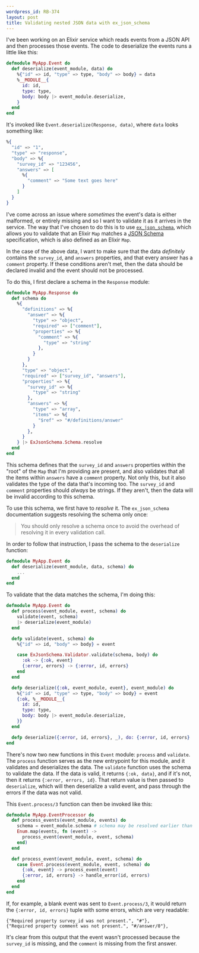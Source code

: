 ```yaml
---
wordpress_id: RB-374
layout: post
title: Validating nested JSON data with ex_json_schema
---
```




I've been working on an Elixir service which reads events from a JSON API and then processes those events. The code to deserialize the events runs a little like this:

```elixir
defmodule MyApp.Event do
  def deserialize(event_module, data) do
    %{"id" => id, "type" => type, "body" => body} = data
    %__MODULE__{
      id: id,
      type: type,
      body: body |> event_module.deserialize,
    }
  end
end
```

It's invoked like `Event.deserialize(Response, data)`, where `data` looks something like:

```elixir
%{
  "id" => "1",
  "type" => "response",
  "body" => %{
    "survey_id" => "123456",
    "answers" => [
      %{
        "comment" => "Some text goes here"
      }
    ]
  }
}
```

I've come across an issue where _sometimes_ the event's data is either malformed, or entirely missing and so I want to validate it as it arrives in the service. The way that I've chosen to do this is to use [`ex_json_schema`](https://github.com/jonasschmidt/ex_json_schema), which allows you to validate that an Elixir `Map`  matches a [JSON Schema](http://json-schema.org/) specification, which is also defined as an Elixir `Map`.

In the case of the above data, I want to make sure that the data _definitely_ contains the `survey_id`, and `answers` properties, and that every answer has a `comment` property. If these conditions aren't met, then the data should be declared invalid and the event should not be processed.

To do this, I first declare a schema in the `Response` module:

```elixir
defmodule MyApp.Response do
  def schema do
    %{
      "definitions" => %{
        "answer" => %{
          "type" => "object",
          "required" => ["comment"],
          "properties" => %{
            "comment" => %{
              "type" => "string"
            },
          }
        }
      },
      "type" => "object",
      "required" => ["survey_id", "answers"],
      "properties" => %{
        "survey_id" => %{
          "type" => "string"
        },
        "answers" => %{
          "type" => "array",
          "items" => %{
            "$ref" => "#/definitions/answer"
          }
        },
      }
    } |> ExJsonSchema.Schema.resolve
  end
end
```

This schema defines that the `survey_id` and `answers` properties within the "root" of the `Map` that I'm providing are present, and also validates that all the items within `answers` have a `comment` property. Not only this, but it also validates the type of the data that's incoming too. The `survey_id` and `comment` properties should _always_ be strings. If they aren't, then the data will be invalid according to this schema.

To use this schema, we first have to _resolve_ it. The `ex_json_schema` documentation suggests resolving the schema only once:

> You should only resolve a schema once to avoid the overhead of resolving it in every validation call.

In order to follow that instruction, I pass the schema to the `deserialize` function:

```elixir
defmodule MyApp.Event do
  def deserialize(event_module, data, schema) do
    ...
  end
end
```

To validate that the data matches the schema, I'm doing this:

```elixir
defmodule MyApp.Event do
  def process(event_module, event, schema) do
    validate(event, schema)
    |> deserialize(event_module)
  end

  defp validate(event, schema) do
    %{"id" => id, "body" => body} = event

    case ExJsonSchema.Validator.validate(schema, body) do
      :ok -> {:ok, event}
      {:error, errors} -> {:error, id, errors}
    end
  end

  defp deserialize({:ok, event_module, event}, event_module) do
    %{"id" => id, "type" => type, "body" => body} = event
    {:ok, %__MODULE__{
      id: id,
      type: type,
      body: body |> event_module.deserialize,
    }}
  end

  defp deserialize({:error, id, errors}, _), do: {:error, id, errors}
end
```

There's now two new functions in this `Event` module: `process` and `validate`. The `process` function serves as the new entrypoint for this module, and it validates and deserializes the data. The `validate` function uses the schema to validate the data. If the data is valid, it returns `{:ok, data}`, and if it's not, then it returns `{:error, errors, id}`. That return value is then passed to `deserialize`, which will then deserialize a valid event, and pass through the errors if the data was not valid.

This `Event.process/3` function can then be invoked like this:

```elixir
defmodule MyApp.EventProcessor do
  def process_events(event_module, events) do
    schema = event_module.schema # schema may be resolved earlier than this
    Enum.map(events, fn (event) ->
      process_event(event_module, event, schema)
    end)
  end

  def process_event(event_module, event, schema) do
    case Event.process(event_module, event, schema) do
      {:ok, event} -> process_event(event)
      {:error, id, errors} -> handle_error(id, errors)
    end
  end
end
```

If, for example, a blank event was sent to `Event.process/3`, it would return the `{:error, id, errors}` tuple with some errors, which are very readable:

```
{"Required property survey_id was not present.", "#"},
{"Required property comment was not present.", "#/answer/0"},
```

It's clear from this output that the event wasn't processed because the `survey_id` is missing, and the `comment` is missing from the first answer.
